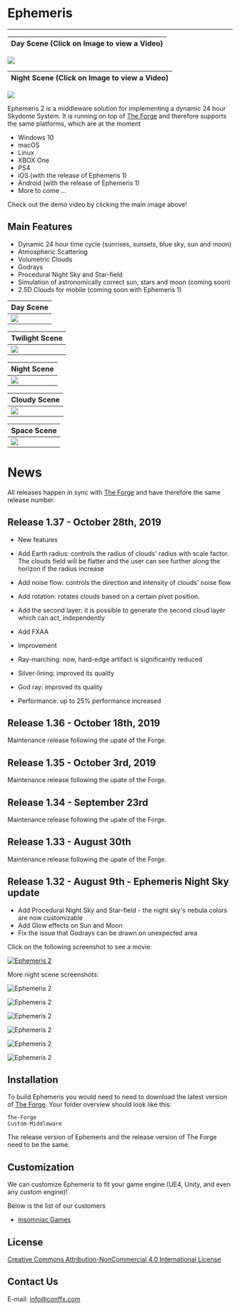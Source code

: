 # Ephemeris
----

| Day Scene (Click on Image to view a Video) | 
|---|
[![](Screenshots/main.png)](https://vimeo.com/369379476)

| Night Scene (Click on Image to view a Video) |
|---|
[![](Screenshots/03.png)](https://vimeo.com/352541826)

Ephemeris 2 is a middleware solution for implementing a dynamic 24 hour Skydome System. It is running on top of [The Forge](https://github.com/ConfettiFX/The-Forge) and therefore supports the same platforms, which are at the moment 
* Windows 10
* macOS
* Linux
* XBOX One
* PS4
* iOS (with the release of Ephemeris 1)
* Android  (with the release of Ephemeris 1)
* More to come ...

Check out the demo video by clicking the main image above!

## Main Features

  - Dynamic 24 hour time cycle (sunrises, sunsets, blue sky, sun and moon)
  - Atmospheric Scattering
  - Volumetric Clouds
  - Godrays
  - Procedural Night Sky and Star-field 
  - Simulation of astronomically correct sun, stars and moon (coming soon)
  - 2.5D Clouds for mobile (coming soon with Ephemeris 1)
   
| Day Scene |
|---|
|![](Screenshots/01.png)|

| Twilight Scene |
|---|
|![](Screenshots/02.png)|

| Night Scene |
|---|
|![](Screenshots/05.png)|

| Cloudy Scene |
|---|
|![](Screenshots/04.png)|

| Space Scene |
|---|
|![](Screenshots/06.png)|


# News
All releases happen in sync with [The Forge](https://github.com/ConfettiFX/The-Forge) and have therefore the same release number.

## Release 1.37 - October 28th, 2019
* New features
 * Add Earth radius: controls the radius of clouds' radius with scale factor. The clouds field will be flatter and the user can see further along the horizon if the radius increase
 * Add noise flow: controls the direction and intensity of clouds' noise flow
 * Add rotation: rotates clouds based on a certain pivot position.
 * Add the second layer: it is possible to generate the second cloud layer which can act, independently
 * Add FXAA

* Improvement
 * Ray-marching: now, hard-edge artifact is significantly reduced
 * Silver-lining: improved its quality
 * God ray: improved its quality
 * Performance: up to 25% performance increased

## Release 1.36 - October 18th, 2019
Maintenance release following the upate of the Forge.

## Release 1.35 - October 3rd, 2019
Maintenance release following the upate of the Forge.

## Release 1.34 - September 23rd
Maintenance release following the upate of the Forge.

## Release 1.33 - August 30th
Maintenance release following the upate of the Forge.

## Release 1.32 - August 9th - Ephemeris Night Sky update 
* Add Procedural Night Sky and Star-field - the night sky's nebula colors are now customizable
* Add Glow effects on Sun and Moon
* Fix the issue that Godrays can be drawn on unexpected area

Click on the following screenshot to see a movie:

 [![Ephemeris 2](Screenshots/NightSky02.png)](https://vimeo.com/352541826)

 More night scene screenshots:

![Ephemeris 2](Screenshots/NightSky03.png)

![Ephemeris 2](Screenshots/NightSky04.png)

![Ephemeris 2](Screenshots/NightSky05.png)

![Ephemeris 2](Screenshots/NightSky06.png)

![Ephemeris 2](Screenshots/NightSky07.png)

![Ephemeris 2](Screenshots/NightSky08.png)

 
## Installation

 To build Ephemeris you would need to need to download the latest version of [The Forge](https://github.com/ConfettiFX/The-Forge). Your folder overview should look like this:

 ```
 The-Forge
 Custom-Middleware
 ```

The release version of Ephemeris and the release version of The Forge need to be the same.


## Customization

We can customize Ephemeris to fit your game engine (UE4, Unity, and even any custom engine)!

Below is the list of our customers

- [Insomniac Games](https://insomniac.games/)


## License

[Creative Commons Attribution-NonCommercial 4.0 International License](https://creativecommons.org/licenses/by-nc/4.0/legalcode)


## Contact Us

E-mail: info@conffx.com
